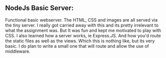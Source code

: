 ## NodeJs Basic Server:

Functional basic webserver. The HTML, CSS and images are all served via the tiny server. I really got carried away with this and its pretty irrelevant to what the assignment was. But It was fun and kept me motivated to play with CSS. I also learned how a server works, ie Express.JS. And how you'd route the static files as well as the views. Which this is nothing like, but its very basic. I do plan to write a small one that will route and allow the use of middleware.

